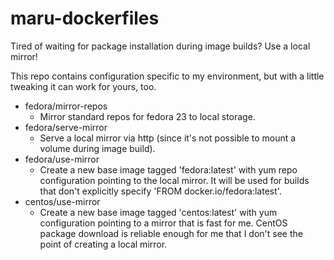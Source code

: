 # maru-dockerfiles

Tired of waiting for package installation during image builds?  Use a local mirror!

This repo contains configuration specific to my environment, but with a little tweaking it can work for yours, too.

- fedora/mirror-repos
  - Mirror standard repos for fedora 23 to local storage.
- fedora/serve-mirror
  - Serve a local mirror via http (since it's not possible to mount a volume during image build).
- fedora/use-mirror
  - Create a new base image tagged 'fedora:latest' with yum repo configuration pointing to the local mirror.  It will be used for builds that don't explicitly specify 'FROM docker.io/fedora:latest'.
- centos/use-mirror
  - Create a new base image tagged 'centos:latest' with yum configuration pointing to a mirror that is fast for me.  CentOS package download is reliable enough for me that I don't see the point of creating a local mirror.
